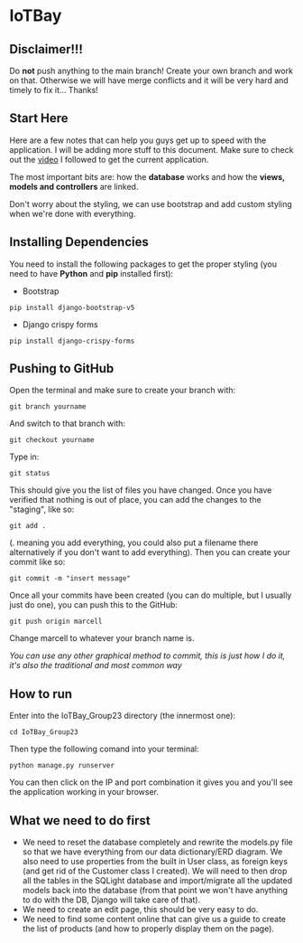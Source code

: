 # IoTBay
## Disclaimer!!!
Do **not** push anything to the main branch! Create your own branch and work on that. Otherwise we will have merge conflicts and it will be very hard and timely to fix it...
Thanks!
## Start Here
Here are a few notes that can help you guys  get up to speed with the application. I will be adding more stuff to this document. Make sure to check out the [video](https://www.youtube.com/watch?v=sm1mokevMWk&t=10777s) I followed to get the current application. 

The most important bits are: how the **database** works and how the **views, models and controllers** are linked. 

Don't worry about the styling, we can use bootstrap and add custom styling when we're done with everything.
## Installing Dependencies
You need to install the following packages to get the proper styling (you need to have **Python** and **pip** installed first):
- Bootstrap
```
pip install django-bootstrap-v5
```
- Django crispy forms
```
pip install django-crispy-forms
```

## Pushing to GitHub
Open the terminal and make sure to create your branch with:
```
git branch yourname
```
And switch to that branch with:
```
git checkout yourname
```
Type in:
```
git status
```
This should give you the list of files you have changed.
Once you have verified that nothing is out of place, you can add the changes to the "staging", like so:
```
git add .
```
(. meaning you add everything, you could also put a filename there alternatively if you don't want to add everything).
Then you can create your commit like so:
```
git commit -m "insert message"
```
Once all your commits have been created (you can do multiple, but I usually just do one), you can push this to the GitHub:
```
git push origin marcell
```
Change marcell to whatever your branch name is.

*You can use any other graphical method to commit, this is just how I do it, it's also the traditional and most common way*


## How to run
Enter into the IoTBay_Group23 directory (the innermost one):
```
cd IoTBay_Group23
```
Then type the following comand into your terminal:
```
python manage.py runserver
```
You can then click on the IP and port combination it gives you and you'll see the application working in your browser.

## What we need to do first

- We need to reset the database completely and rewrite the models.py file so that we have everything from our data dictionary/ERD diagram. We also need to use properties from the built in User class, as foreign keys (and get rid of the Customer class I created). We will need to then drop all the tables in the SQLight database and import/migrate all the updated models back into the database (from that point we won't have anything to do with the DB, Django will take care of that).
- We need to create an edit page, this should be very easy to do.
- We need to find some content online that can give us a guide to create the list of products (and how to properly display them on the page).